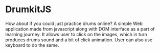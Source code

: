 # DrumkitJS
How about if you could just practice drums online?
A simple Web application made from javascript along with DOM interface as a part of learning journey.
It allows user to click on the images, which in turn produces drums sound and a bit of click animation. 
User can also use keyboard to do the same.
